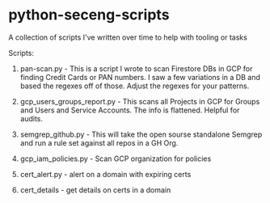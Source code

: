 # python-seceng-scripts
A collection of scripts I've written over time to help with tooling or tasks

Scripts:

1. pan-scan.py - This is a script I wrote to scan Firestore DBs in GCP for finding Credit Cards or PAN numbers.  I saw a few variations in a DB and based the regexes off of those. Adjust the regexes for your patterns.
   
2. gcp_users_groups_report.py - This scans all Projects in GCP for Groups and Users and Service Accounts.  The info is flattened.  Helpful for audits.

3. semgrep_github.py - This will take the open sourse standalone Semgrep and run a rule set against all repos in a GH Org.

4. gcp_iam_policies.py -  Scan GCP organization for policies

5. cert_alert.py - alert on a domain with expiring certs

6. cert_details - get details on certs in a domain
